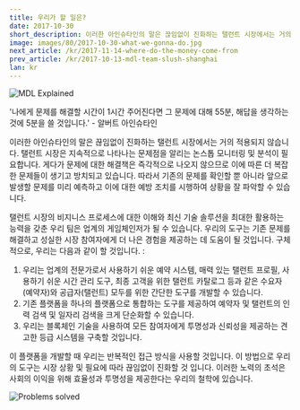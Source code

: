 ```yaml
---
title: 우리가 할 일은?
date: 2017-10-30
short_description: 이러한 아인슈타인의 말은 끊임없이 진화하는 탤런트 시장에서는 거의 적용되지 않습니다.
image: images/80/2017-10-30-what-we-gonna-do.jpg
next_article: /kr/2017-11-14-where-do-the-money-come-from
prev_article: /kr/2017-10-13-mdl-team-slush-shanghai
lan: kr
---
```


![MDL Explained](https://gateway.ipfs.io/ipfs/QmVqUgtsLLuUmLfEJSpejr36LFmSpnGsBLVKVj28tCkege/MDL%20Explained.jpg)

'나에게 문제를 해결할 시간이 1시간 주어진다면 그 문제에 대해 55분, 해답을 생각하는 것에 5분을 쓸 것입니다.' - 알버트 아인슈타인

이러한 아인슈타인의 말은 끊임없이 진화하는 탤런트 시장에서는 거의 적용되지 않습니다. 탤런트 시장은 지속적으로 나타나는 문제점을 알리는 논스톱 모니터링 및 분석이 필요합니다. 게다가 문제에 대한 해결책은 즉각적으로 나오지 않으므로 이에 따른 더 복잡한 문제들이 생기고 방치되고 있습니다. 따라서 기존의 문제를 확인할 뿐 아니라 앞으로 발생할 문제를 미리 예측하고 이에 대한 예방 조치를 시행하여 상황을 잘 파악할 수 있습니다.

탤런트 시장의 비지니스 프로세스에 대한 이해와 최신 기술 솔루션을 최대한 활용하는 능력을 갖춘 우리 팀은 업계의 게임체인저가 될 수 있습니다. 우리의 도구는 기존 문제를 해결하고 성실한 시장 참여자에게 더 나은 경험을 제공하는 데 도움이 될 것입니다. 구체적으로, 우리는 다음과 같이 할 것입니다. :

1.  우리는 업계의 전문가로서 사용하기 쉬운 예약 시스템, 매력 있는 탤런트 프로필, 사용하기 쉬운 시간 관리 도구, 최종 고객을 위한 탤런트 카탈로그 등과 같은 수요자(예약자)와 공급자(탤런트) 모두를 위한 간단한 도구를 개발할 수 있습니다.
2.  기존 플랫폼을 하나의 플랫폼으로 통합하는 도구를 제공하여 예약자 및 탤런트의 인력 검색 및 일자리 검색을 크게 단순화할 수 있습니다.
3.  우리는 블록체인 기술을 사용하여 모든 참여자에게 투명성과 신뢰성을 제공하는 견고한 등급 시스템을 구축할 것입니다.

이 플랫폼을 개발할 때 우리는 반복적인 접근 방식을 사용할 것입니다. 이 방법으로 우리의 도구는 시장 상황 및 필요에 따라 끊임없이 진화할 것 입니다. 이러한 노력의 초석은 사회의 이익을 위해 효율성과 투명성을 제공한다는 우리의 철학에 있습니다.

![Problems solved](https://gateway.ipfs.io/ipfs/Qmes4y4RJ2LQot6i3sYoc2QDyhxs4RqHEMHVQBEfjs8V5q/Market%20problems%20solved.jpg)
